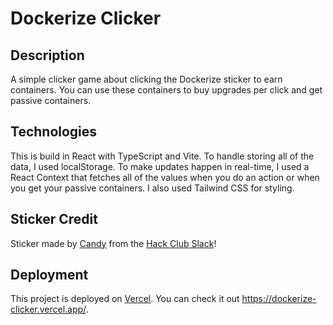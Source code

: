 # Dockerize Clicker

## Description

A simple clicker game about clicking the Dockerize sticker to earn containers. You can use these containers to buy upgrades per click and get passive containers.

## Technologies

This is build in React with TypeScript and Vite. To handle storing all of the data, I used localStorage. To make updates happen in real-time, I used a React Context that fetches all of the values when you do an action or when you get your passive containers. I also used Tailwind CSS for styling.

## Sticker Credit

Sticker made by [Candy](https://slack.com/app_redirect?channel=U082PKSD15L) from the [Hack Club Slack](https://hackclub.com/slack)!

## Deployment

This project is deployed on [Vercel](https://vercel.com/). You can check it out <https://dockerize-clicker.vercel.app/>.
